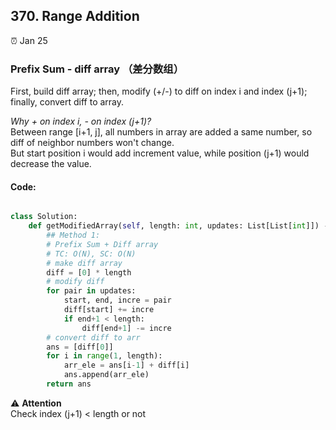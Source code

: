 ## 370. Range Addition

:alarm_clock: Jan 25

### Prefix Sum - diff array （差分数组）

First, build diff array; then, modify (+/-) to diff on index i and index (j+1); finally, convert diff to array.

*Why + on index i, - on index (j+1)?*\
Between range [i+1, j], all numbers in array are added a same number, so diff of neighbor numbers won't change.\
But start position i would add increment value, while position (j+1) would decrease the value.

#### Code:
```python

class Solution:
    def getModifiedArray(self, length: int, updates: List[List[int]]) -> List[int]:
        ## Method 1:
        # Prefix Sum + Diff array
        # TC: O(N), SC: O(N)
        # make diff array
        diff = [0] * length
        # modify diff
        for pair in updates:
            start, end, incre = pair
            diff[start] += incre
            if end+1 < length:
                diff[end+1] -= incre
        # convert diff to arr
        ans = [diff[0]]
        for i in range(1, length):
            arr_ele = ans[i-1] + diff[i] 
            ans.append(arr_ele) 
        return ans

```

:warning: **Attention**\
Check index (j+1) < length or not
